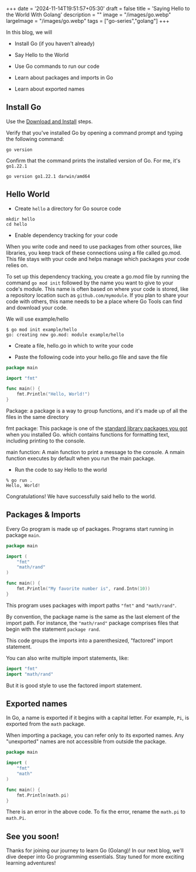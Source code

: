 +++
date = '2024-11-14T19:51:57+05:30'
draft = false
title = 'Saying Hello to the World With Golang'
description = ""
image = "/images/go.webp"
largeImage = "/images/go.webp"
tags = ["go-series","golang"]
+++

In this blog, we will

* Install Go (if you haven't already)

* Say Hello to the World

* Use Go commands to run our code

* Learn about packages and imports in Go

* Learn about exported names

## Install Go

Use the [Download and Install](https://go.dev/doc/install) steps.

Verify that you've installed Go by opening a command prompt and typing the following command:

```shell
go version
```

Confirm that the command prints the installed version of Go. For me, it's `go1.22.1`

```shell
go version go1.22.1 darwin/amd64
```

## Hello World

* Create `hello` a directory for Go source code

```shell
mkdir hello
cd hello
```

* Enable dependency tracking for your code

When you write code and need to use packages from other sources, like libraries, you keep track of these connections using a file called go.mod. This file stays with your code and helps manage which packages your code relies on.

To set up this dependency tracking, you create a go.mod file by running the command `go mod init` followed by the name you want to give to your code's module. This name is often based on where your code is stored, like a repository location such as `github.com/mymodule`. If you plan to share your code with others, this name needs to be a place where Go Tools can find and download your code.

We will use example/hello

```shell
$ go mod init example/hello
go: creating new go.mod: module example/hello
```

* Create a file, hello.go in which to write your code

* Paste the following code into your hello.go file and save the file

```go
package main

import "fmt"

func main() {
    fmt.Println("Hello, World!")
}
```

Package: a package is a way to group functions, and it's made up of all the files in the same directory

fmt package: This package is one of the [standard library packages you got](https://pkg.go.dev/std) when you installed Go. which contains functions for formatting text, including printing to the console.

main function: A main function to print a message to the console. A nmain function executes by default when you run the main package.

* Run the code to say Hello to the world

```shell
% go run .
Hello, World!
```

Congratulations! We have successfully said hello to the world.


## Packages & Imports

Every Go program is made up of packages. Programs start running in package `main`.

```go
package main

import (
    "fmt"
    "math/rand"
)

func main() {
    fmt.Println("My favorite number is", rand.Intn(10))
}
```

This program uses packages with import paths `"fmt"` and `"math/rand"`.

By convention, the package name is the same as the last element of the import path. For instance, the `"math/rand"` package comprises files that begin with the statement `package rand`.

This code groups the imports into a parenthesized, "factored" import statement.

You can also write multiple import statements, like:

```go
import "fmt"
import "math/rand"
```

But it is good style to use the factored import statement.

## Exported names

In Go, a name is exported if it begins with a capital letter. For example, `Pi`, is exported from the `math` package.

When importing a package, you can refer only to its exported names. Any "unexported" names are not accessible from outside the package.

```go
package main

import (
    "fmt"
    "math"
)

func main() {
    fmt.Println(math.pi)
}
```

There is an error in the above code. To fix the error, rename the `math.pi` to `math.Pi`.

## See you soon!

Thanks for joining our journey to learn Go (Golang)! In our next blog, we'll dive deeper into Go programming essentials. Stay tuned for more exciting learning adventures!






